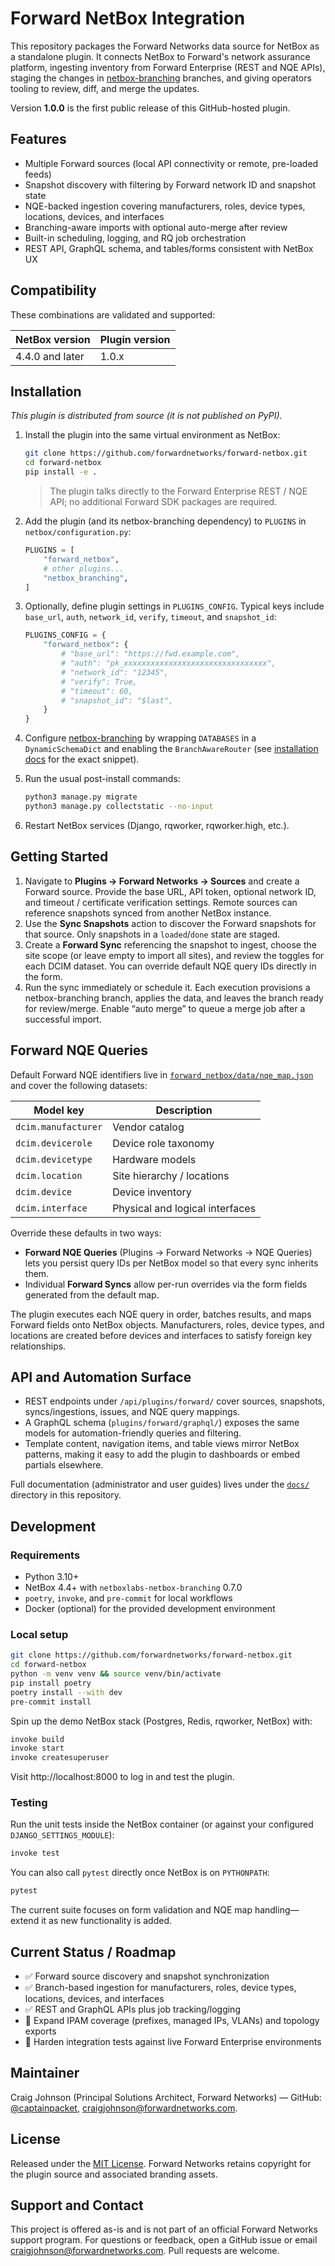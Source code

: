 # Forward NetBox Integration

This repository packages the Forward Networks data source for NetBox as a
standalone plugin. It connects NetBox to Forward's network assurance platform,
ingesting inventory from Forward Enterprise (REST and NQE APIs), staging the
changes in [netbox-branching](https://docs.netboxlabs.com/netbox-extensions/branching/)
branches, and giving operators tooling to review, diff, and merge the updates.

Version **1.0.0** is the first public release of this GitHub-hosted plugin.

## Features

- Multiple Forward sources (local API connectivity or remote, pre-loaded feeds)
- Snapshot discovery with filtering by Forward network ID and snapshot state
- NQE-backed ingestion covering manufacturers, roles, device types, locations,
  devices, and interfaces
- Branching-aware imports with optional auto-merge after review
- Built-in scheduling, logging, and RQ job orchestration
- REST API, GraphQL schema, and tables/forms consistent with NetBox UX

## Compatibility

These combinations are validated and supported:

| NetBox version  | Plugin version |
|-----------------|----------------|
| 4.4.0 and later | 1.0.x          |

## Installation

_This plugin is distributed from source (it is not published on PyPI)._ 

1. Install the plugin into the same virtual environment as NetBox:

   ```bash
   git clone https://github.com/forwardnetworks/forward-netbox.git
   cd forward-netbox
   pip install -e .
   ```

   > The plugin talks directly to the Forward Enterprise REST / NQE API; no
   > additional Forward SDK packages are required.

2. Add the plugin (and its netbox-branching dependency) to `PLUGINS` in
   `netbox/configuration.py`:

   ```python
   PLUGINS = [
       "forward_netbox",
       # other plugins...
       "netbox_branching",
   ]
   ```

3. Optionally, define plugin settings in `PLUGINS_CONFIG`. Typical keys include
   `base_url`, `auth`, `network_id`, `verify`, `timeout`, and `snapshot_id`:

   ```python
   PLUGINS_CONFIG = {
       "forward_netbox": {
           # "base_url": "https://fwd.example.com",
           # "auth": "pk_xxxxxxxxxxxxxxxxxxxxxxxxxxxxxxxx",
           # "network_id": "12345",
           # "verify": True,
           # "timeout": 60,
           # "snapshot_id": "$last",
       }
   }
   ```

3. Configure [netbox-branching](https://docs.netboxlabs.com/netbox-extensions/branching/)
   by wrapping `DATABASES` in a `DynamicSchemaDict` and enabling the
   `BranchAwareRouter` (see
   [installation docs](docs/01_User_Guide/installation.md#24-configure-database-router-to-support-branching)
   for the exact snippet).

4. Run the usual post-install commands:

   ```bash
   python3 manage.py migrate
   python3 manage.py collectstatic --no-input
   ```

5. Restart NetBox services (Django, rqworker, rqworker.high, etc.).

## Getting Started

1. Navigate to **Plugins → Forward Networks → Sources** and create a Forward
   source. Provide the base URL, API token, optional network ID, and timeout /
   certificate verification settings. Remote sources can reference snapshots
   synced from another NetBox instance.
2. Use the **Sync Snapshots** action to discover the Forward snapshots for that
   source. Only snapshots in a `loaded`/`done` state are staged.
3. Create a **Forward Sync** referencing the snapshot to ingest, choose the
   site scope (or leave empty to import all sites), and review the toggles for
   each DCIM dataset. You can override default NQE query IDs directly in the
   form.
4. Run the sync immediately or schedule it. Each execution provisions a
   netbox-branching branch, applies the data, and leaves the branch ready for
   review/merge. Enable “auto merge” to queue a merge job after a successful
   import.

## Forward NQE Queries

Default Forward NQE identifiers live in
[`forward_netbox/data/nqe_map.json`](forward_netbox/data/nqe_map.json) and cover
the following datasets:

| Model key          | Description                       |
|--------------------|-----------------------------------|
| `dcim.manufacturer`| Vendor catalog                    |
| `dcim.devicerole`  | Device role taxonomy              |
| `dcim.devicetype`  | Hardware models                   |
| `dcim.location`    | Site hierarchy / locations        |
| `dcim.device`      | Device inventory                  |
| `dcim.interface`   | Physical and logical interfaces   |

Override these defaults in two ways:

- **Forward NQE Queries** (Plugins → Forward Networks → NQE Queries) lets you
  persist query IDs per NetBox model so that every sync inherits them.
- Individual **Forward Syncs** allow per-run overrides via the form fields
  generated from the default map.

The plugin executes each NQE query in order, batches results, and maps Forward
fields onto NetBox objects. Manufacturers, roles, device types, and locations
are created before devices and interfaces to satisfy foreign key relationships.

## API and Automation Surface

- REST endpoints under `/api/plugins/forward/` cover sources, snapshots,
  syncs/ingestions, issues, and NQE query mappings.
- A GraphQL schema (`plugins/forward/graphql/`) exposes the same models for
  automation-friendly queries and filtering.
- Template content, navigation items, and table views mirror NetBox patterns,
  making it easy to add the plugin to dashboards or embed partials elsewhere.

Full documentation (administrator and user guides) lives under the
[`docs/`](docs/) directory in this repository.

## Development

### Requirements

- Python 3.10+
- NetBox 4.4+ with `netboxlabs-netbox-branching` 0.7.0
- `poetry`, `invoke`, and `pre-commit` for local workflows
- Docker (optional) for the provided development environment

### Local setup

```bash
git clone https://github.com/forwardnetworks/forward-netbox.git
cd forward-netbox
python -m venv venv && source venv/bin/activate
pip install poetry
poetry install --with dev
pre-commit install
```

Spin up the demo NetBox stack (Postgres, Redis, rqworker, NetBox) with:

```bash
invoke build
invoke start
invoke createsuperuser
```

Visit http://localhost:8000 to log in and test the plugin.

### Testing

Run the unit tests inside the NetBox container (or against your configured
`DJANGO_SETTINGS_MODULE`):

```bash
invoke test
```

You can also call `pytest` directly once NetBox is on `PYTHONPATH`:

```bash
pytest
```

The current suite focuses on form validation and NQE map handling—extend it as
new functionality is added.

## Current Status / Roadmap

- ✅ Forward source discovery and snapshot synchronization
- ✅ Branch-based ingestion for manufacturers, roles, device types, locations,
  devices, and interfaces
- ✅ REST and GraphQL APIs plus job tracking/logging
- 🚧 Expand IPAM coverage (prefixes, managed IPs, VLANs) and topology exports
- 🚧 Harden integration tests against live Forward Enterprise environments

## Maintainer

Craig Johnson (Principal Solutions Architect, Forward Networks) — GitHub:
[@captainpacket](https://github.com/captainpacket),
[craigjohnson@forwardnetworks.com](mailto:craigjohnson@forwardnetworks.com).

## License

Released under the [MIT License](LICENSE). Forward Networks retains copyright for
the plugin source and associated branding assets.

## Support and Contact

This project is offered as-is and is not part of an official Forward Networks
support program. For questions or feedback, open a GitHub issue or email
[craigjohnson@forwardnetworks.com](mailto:craigjohnson@forwardnetworks.com). Pull
requests are welcome.

